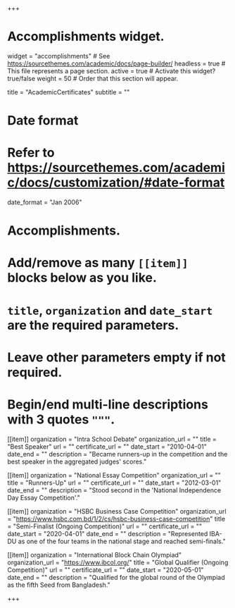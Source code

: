 +++
# Accomplishments widget.
widget = "accomplishments"  # See https://sourcethemes.com/academic/docs/page-builder/
headless = true  # This file represents a page section.
active = true  # Activate this widget? true/false
weight = 50  # Order that this section will appear.

title = "Academic&shy;Certificates"
subtitle = ""

# Date format
#   Refer to https://sourcethemes.com/academic/docs/customization/#date-format
date_format = "Jan 2006"

# Accomplishments.
#   Add/remove as many `[[item]]` blocks below as you like.
#   `title`, `organization` and `date_start` are the required parameters.
#   Leave other parameters empty if not required.
#   Begin/end multi-line descriptions with 3 quotes `"""`.

[[item]]
  organization = "Intra School Debate"
  organization_url = ""
  title = "Best Speaker"
  url = ""
  certificate_url = ""
  date_start = "2010-04-01"
  date_end = ""
  description = "Became runners-up in the competition and the best speaker in the aggregated judges' scores."

[[item]]
  organization = "National Essay Competition"
  organization_url = ""
  title = "Runners-Up"
  url = ""
  certificate_url = ""
  date_start = "2012-03-01"
  date_end = ""
  description = "Stood second in the 'National Independence Day Essay Competition'."
  
[[item]]
  organization = "HSBC Business Case Competition"
  organization_url = "https://www.hsbc.com.bd/1/2/cs/hsbc-business-case-competition"
  title = "Semi-Finalist (Ongoing Competition)"
  url = ""
  certificate_url = ""
  date_start = "2020-04-01"
  date_end = ""
  description = "Represented IBA-DU as one of the four teams in the national stage and reached semi-finals."

[[item]]
  organization = "International Block Chain Olympiad"
  organization_url = "https://www.ibcol.org/"
  title = "Global Qualifier (Ongoing Competition)"
  url = ""
  certificate_url = ""
  date_start = "2020-05-01"
  date_end = ""
  description = "Qualified for the global round of the Olympiad as the fifth Seed from Bangladesh."

+++
